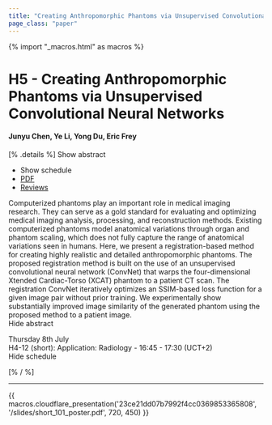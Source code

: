 ```yaml
---
title: "Creating Anthropomorphic Phantoms via Unsupervised Convolutional Neural Networks"
page_class: "paper"
---
```


{% import "_macros.html" as macros %}

# H5 - Creating Anthropomorphic Phantoms via Unsupervised Convolutional Neural Networks

#### Junyu Chen, Ye Li, Yong Du, Eric Frey

[% .details %]
<a class="toggle_visibility" data-selector=".abstract" data-level="3">Show abstract</a>
- <a class="toggle_visibility" data-selector=".schedule" data-level="3">Show schedule</a>
- <a href="https://openreview.net/pdf?id=xqZTapYnEcG">PDF</a>
- <a href="https://openreview.net/forum?id=xqZTapYnEcG">Reviews</a>

<p>
    <span class="abstract">
        Computerized phantoms play an important role in medical imaging research. They can serve as a gold standard for evaluating and optimizing medical imaging analysis, processing, and reconstruction methods. Existing computerized phantoms model anatomical variations through organ and phantom scaling, which does not fully capture the range of anatomical variations seen in humans. Here, we present a registration-based method for creating highly realistic and detailed anthropomorphic phantoms. The proposed registration method is built on the use of an unsupervised convolutional neural network (ConvNet) that warps the four-dimensional Xtended Cardiac-Torso (XCAT) phantom to a patient CT scan. The registration ConvNet iteratively optimizes an SSIM-based loss function for a given image pair without prior training. We experimentally show substantially improved image similarity of the generated phantom using the proposed method to a patient image.
        <br>
        <span class="actions"><a class="toggle_visibility" data-level="2">Hide abstract</a></span>
    </span>
</p>

<p>
    <span class="schedule">
         Thursday 8th July<br>H4-12 (short): Application: Radiology - 16:45 - 17:30 (UCT+2)
        <br>
        <span class="actions"><a class="toggle_visibility" data-level="2">Hide schedule</a></span>
    </span>
</p>

[% / %]


---

{{ macros.cloudflare_presentation('23ce21dd07b7992f4cc0369853365808', '/slides/short_101_poster.pdf', 720, 450) }}
